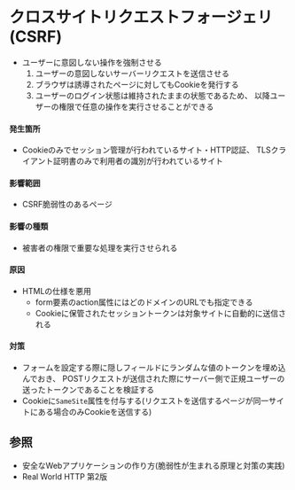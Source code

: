 # クロスサイトリクエストフォージェリ(CSRF)
- ユーザーに意図しない操作を強制させる
  1. ユーザーの意図しないサーバーリクエストを送信させる
  2. ブラウザは誘導されたページに対してもCookieを発行する
  3. ユーザーのログイン状態は維持されたままの状態であるため、
     以降ユーザーの権限で任意の操作を実行させることができる

#### 発生箇所
- Cookieのみでセッション管理が行われているサイト・HTTP認証、
  TLSクライアント証明書のみで利用者の識別が行われているサイト

#### 影響範囲
- CSRF脆弱性のあるページ

#### 影響の種類
- 被害者の権限で重要な処理を実行させられる

#### 原因
- HTMLの仕様を悪用
  - form要素のaction属性にはどのドメインのURLでも指定できる
  - Cookieに保管されたセッショントークンは対象サイトに自動的に送信される

#### 対策
- フォームを設定する際に隠しフィールドにランダムな値のトークンを埋め込んでおき、
  POSTリクエストが送信された際にサーバー側で正規ユーザーの送ったトークンであることを検証する
- Cookieに`SameSite`属性を付与する(リクエストを送信するページが同一サイトにある場合のみCookieを送信する)

## 参照
- 安全なWebアプリケーションの作り方(脆弱性が生まれる原理と対策の実践)
- Real World HTTP 第2版
